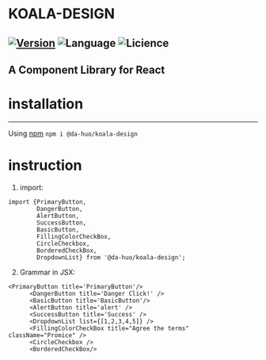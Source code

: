 # KOALA-DESIGN
[![Version](https://img.shields.io/badge/npm-v1.0.21-519dd9.svg)](https://www.npmjs.com/package/@da-huo/koala-design)
![Language](https://img.shields.io/badge/language-ReactJS-orange.svg)
![Licience](https://img.shields.io/badge/licience-MIT-green.svg)
--- 
A Component Library for React
---

# installation
--- 
Using [npm](https://www.npmjs.com/)
`npm i @da-huo/koala-design`

# instruction
1. import:
```
import {PrimaryButton, 
        DangerButton, 
        AlertButton, 
        SuccessButton, 
        BasicButton, 
        FillingColorCheckBox,
        CircleCheckbox, 
        BorderedCheckBox, 
        DropdownList} from '@da-huo/koala-design';
```
2. Grammar in JSX:
```
<PrimaryButton title='PrimaryButton'/>
      <DangerButton title='Danger Click!' />
      <BasicButton title='BasicButton'/>
      <AlertButton title='alert' />
      <SuccessButton title='Success' />
      <DropdownList list={[1,2,3,4,5]} />
      <FillingColorCheckBox title="Agree the terms" className="Promice" />
      <CircleCheckbox />
      <BorderedCheckBox/>
```